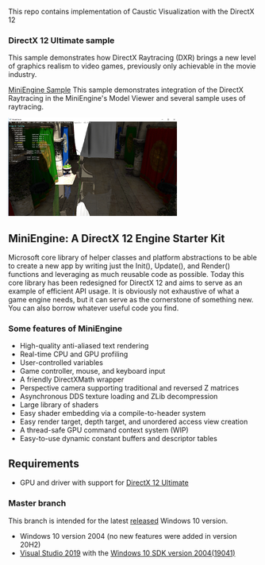 This repo contains implementation of Caustic Visualization with the DirectX 12 

### DirectX 12 Ultimate sample

This sample demonstrates how DirectX Raytracing (DXR) brings a new level of graphics realism to video games, previously only achievable in the movie industry.

[MiniEngine Sample](RTModelViewer/readme.md)
This sample demonstrates integration of the DirectX Raytracing in the MiniEngine's Model Viewer and several sample uses of raytracing.

![D3D12 Raytracing Mini Engine](RTModelViewer/Screenshot_small.png)

## MiniEngine: A DirectX 12 Engine Starter Kit

  Microsoft core library of helper classes and platform abstractions to be able to create a new app by writing just the Init(), Update(), and Render() functions and leveraging as much reusable code as possible.  Today this core library has been redesigned for DirectX 12 and aims to serve as an example of efficient API usage.  It is obviously not exhaustive of what a game engine needs, but it can serve as the cornerstone of something new.  You can also borrow whatever useful code you find.

### Some features of MiniEngine
* High-quality anti-aliased text rendering
* Real-time CPU and GPU profiling
* User-controlled variables
* Game controller, mouse, and keyboard input
* A friendly DirectXMath wrapper
* Perspective camera supporting traditional and reversed Z matrices
* Asynchronous DDS texture loading and ZLib decompression
* Large library of shaders
* Easy shader embedding via a compile-to-header system
* Easy render target, depth target, and unordered access view creation
* A thread-safe GPU command context system (WIP)
* Easy-to-use dynamic constant buffers and descriptor tables

## Requirements
* GPU and driver with support for [DirectX 12 Ultimate](http://aka.ms/DirectX12UltimateDev)

### Master branch
This branch is intended for the latest [released](https://docs.microsoft.com/en-us/windows/release-information/) Windows 10 version.
* Windows 10 version 2004 (no new features were added in version 20H2)
* [Visual Studio 2019](https://www.visualstudio.com/) with the [Windows 10 SDK version 2004(19041)](https://developer.microsoft.com/en-US/windows/downloads/windows-10-sdk)
